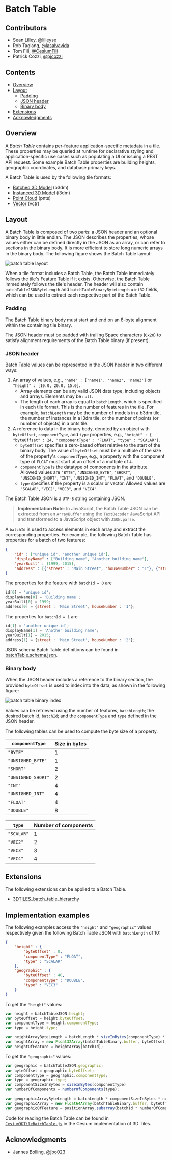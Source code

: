 # Batch Table

## Contributors

* Sean Lilley, [@lilleyse](https://github.com/lilleyse)
* Rob Taglang, [@lasalvavida](https://github.com/lasalvavida)
* Tom Fili, [@CesiumFili](https://twitter.com/CesiumFili)
* Patrick Cozzi, [@pjcozzi](https://twitter.com/pjcozzi)

## Contents

* [Overview](#overview)
* [Layout](#layout)
   * [Padding](#padding)
   * [JSON header](#json-header)
   * [Binary body](#binary-body)
* [Extensions](#extensions)
* [Acknowledgments](#acknowledgments)

## Overview

A _Batch Table_ contains per-feature application-specific metadata in a tile. These properties may be queried at runtime for declarative styling and application-specific use cases such as populating a UI or issuing a REST API request.  Some example Batch Table properties are building heights, geographic coordinates, and database primary keys.

A Batch Table is used by the following tile formats:
* [Batched 3D Model](../Batched3DModel/README.md) (b3dm)
* [Instanced 3D Model](../Instanced3DModel/README.md) (i3dm)
* [Point Cloud](../PointCloud/README.md) (pnts)
* [Vector](../VectorData/README.md) (vctr)

## Layout

A Batch Table is composed of two parts: a JSON header and an optional binary body in little endian. The JSON describes the properties, whose values either can be defined directly in the JSON as an array, or can refer to sections in the binary body.  It is more efficient to store long numeric arrays in the binary body. The following figure shows the Batch Table layout:

![batch table layout](figures/batch-table-layout.png)

When a tile format includes a Batch Table, the Batch Table immediately follows the tile's Feature Table if it exists.  Otherwise, the Batch Table immediately follows the tile's header.
The header will also contain `batchTableJSONByteLength` and `batchTableBinaryByteLength` `uint32` fields, which can be used to extract each respective part of the Batch Table.

### Padding

The Batch Table binary body must start and end on an 8-byte alignment within the containing tile binary.

The JSON header must be padded with trailing Space characters (`0x20`) to satisfy alignment requirements of the Batch Table binary (if present).

### JSON header

Batch Table values can be represented in the JSON header in two different ways:

1. An array of values, e.g., `"name" : ['name1', 'name2', 'name3']` or `"height" : [10.0, 20.0, 15.0]`.
    * Array elements can be any valid JSON data type, including objects and arrays.  Elements may be `null`.
    * The length of each array is equal to `batchLength`, which is specified in each tile format.  This is the number of features in the tile.  For example, `batchLength` may be the number of models in a b3dm tile, the number of instances in a i3dm tile, or the number of points (or number of objects) in a pnts tile.
2. A reference to data in the binary body, denoted by an object with `byteOffset`, `componentType`, and `type` properties,  e.g., `"height" : { "byteOffset" : 24, "componentType" : "FLOAT", "type" : "SCALAR"}`.
    * `byteOffset` specifies a zero-based offset relative to the start of the binary body. The value of `byteOffset` must be a multiple of the size of the property's `componentType`, e.g., a property with the component type of `FLOAT` must start at an offset of a multiple of `4`.
    * `componentType` is the datatype of components in the attribute. Allowed values are `"BYTE"`, `"UNSIGNED_BYTE"`, `"SHORT"`, `"UNSIGNED_SHORT"`, `"INT"`, `"UNSIGNED_INT"`, `"FLOAT"`, and `"DOUBLE"`.
    * `type` specifies if the property is a scalar or vector. Allowed values are `"SCALAR"`, `"VEC2"`, `"VEC3"`, and `"VEC4"`.

The Batch Table JSON is a `UTF-8` string containing JSON. 

> **Implementation Note**: In JavaScript, the Batch Table JSON can be extracted from an `ArrayBuffer` using the `TextDecoder` JavaScript API and transformed to a JavaScript object with `JSON.parse`.

A `batchId` is used to access elements in each array and extract the corresponding properties. For example, the following Batch Table has properties for a batch of two features:
```json
{
    "id" : ["unique id", "another unique id"],
    "displayName" : ["Building name", "Another building name"],
    "yearBuilt" : [1999, 2015],
    "address" : [{"street" : "Main Street", "houseNumber" : "1"}, {"street" : "Main Street", "houseNumber" : "2"}]
}
```

The properties for the feature with `batchId = 0` are
```javascript
id[0] = 'unique id';
displayName[0] = 'Building name';
yearBuilt[0] = 1999;
address[0] = {street : 'Main Street', houseNumber : '1'};
```

The properties for `batchId = 1` are
```javascript
id[1] = 'another unique id';
displayName[1] = 'Another building name';
yearBuilt[1] = 2015;
address[1] = {street : 'Main Street', houseNumber : '2'};
```

JSON schema Batch Table definitions can be found in [batchTable.schema.json](../../schema/batchTable.schema.json).

### Binary body

When the JSON header includes a reference to the binary section, the provided `byteOffset` is used to index into the data, as shown in the following figure:

![batch table binary index](figures/batch-table-binary-index.png)

Values can be retrieved using the number of features, `batchLength`; the desired batch id, `batchId`; and the `componentType` and `type` defined in the JSON header.

The following tables can be used to compute the byte size of a property.

| `componentType` | Size in bytes |
| --- | --- |
| `"BYTE"` | 1 |
| `"UNSIGNED_BYTE"` | 1 |
| `"SHORT"` | 2 |
| `"UNSIGNED_SHORT"` | 2 |
| `"INT"` | 4 |
| `"UNSIGNED_INT"` | 4 |
| `"FLOAT"` | 4 |
| `"DOUBLE"` | 8 |

| `type` | Number of components |
| --- | --- |
| `"SCALAR"` | 1 |
| `"VEC2"` | 2 |
| `"VEC3"` | 3 |
| `"VEC4"` | 4 |

## Extensions

The following extensions can be applied to a Batch Table.

* [3DTILES_batch_table_hierarchy](../../extensions/3DTILES_batch_table_hierarchy/)

## Implementation examples

The following examples access the `"height"` and `"geographic"` values respectively given the following Batch Table JSON with `batchLength` of 10:

```json
{
    "height" : {
        "byteOffset" : 0,
        "componentType" : "FLOAT",
        "type" : "SCALAR"
    },
    "geographic" : {
        "byteOffset" : 40,
        "componentType" : "DOUBLE",
        "type" : "VEC3"
    }
}
```

To get the `"height"` values:

```javascript
var height = batchTableJSON.height;
var byteOffset = height.byteOffset;
var componentType = height.componentType;
var type = height.type;

var heightArrayByteLength = batchLength * sizeInBytes(componentType) * numberOfComponents(type); // 10 * 4 * 1
var heightArray = new Float32Array(batchTableBinary.buffer, byteOffset, heightArrayByteLength);
var heightOfFeature = heightArray[batchId];
```

To get the `"geographic"` values:

```javascript
var geographic = batchTableJSON.geographic;
var byteOffset = geographic.byteOffset;
var componentType = geographic.componentType;
var type = geographic.type;
var componentSizeInBytes = sizeInBytes(componentType)
var numberOfComponents = numberOfComponents(type);

var geographicArrayByteLength = batchLength * componentSizeInBytes * numberOfComponents // 10 * 8 * 3
var geographicArray = new Float64Array(batchTableBinary.buffer, byteOffset, geographicArrayByteLength);
var geographicOfFeature = positionArray.subarray(batchId * numberOfComponents, batchId * numberOfComponents + numberOfComponents); // Using subarray creates a view into the array, and not a new array.
```

Code for reading the Batch Table can be found in [`Cesium3DTileBatchTable.js`](https://github.com/AnalyticalGraphicsInc/cesium/blob/master/Source/Scene/Cesium3DTileBatchTable.js) in the Cesium implementation of 3D Tiles.

## Acknowledgments

* Jannes Bolling, [@jbo023](https://github.com/jbo023)
